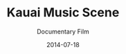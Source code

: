 ---
title: Kauai Music Scene
subtitle: Documentary Film
category: video-production

image: kauai-music-scene-documentary

vimeo_id: 121648826

description: Delve into the intricacies of the local Kauai music scene, as well as the scene at large.

alt: Kauai Music Scene documentary film

layout: default
date: 2014-07-18
---